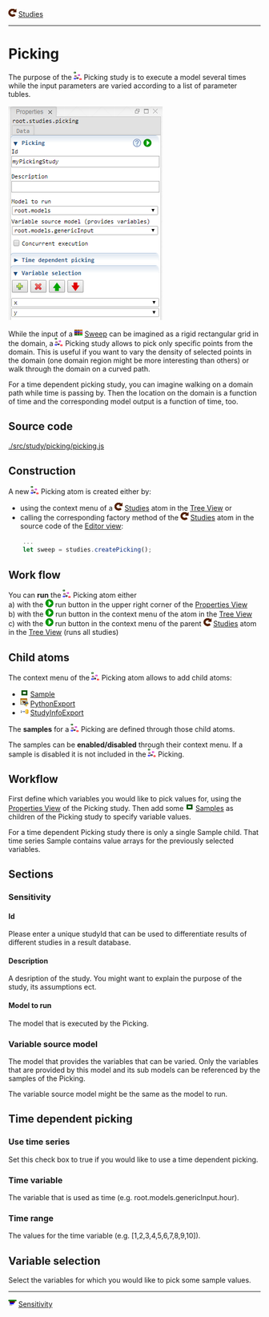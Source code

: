 ![](../../../../icons/studies.png) [Studies](../studies.md)

----

# Picking
		
The purpose of the ![](../../../../icons/picking.png) Picking study is to execute a model several times while the input parameters are varied according to a list of parameter tubles. 

![](../../../images/picking.png)

While the input of a ![](../../../../icons/sweep.png) [Sweep](../sweep/sweep.md) can be imagined as a rigid rectangular grid in the domain, a ![](../../../../icons/picking.png) Picking study allows to pick only specific points from the domain. This is useful if you want to vary the density of selected points in the domain (one domain region might be more interesting than others) or walk through the domain on a curved path. 

For a time dependent picking study, you can imagine walking on a domain path while time is passing by. Then the location on the domain is a function of time and the corresponding model output is a function of time, too. 

## Source code

[./src/study/picking/picking.js](../../../../src/study/picking/picking.js)

## Construction
		
A new ![](../../../../icons/picking.png) Picking atom is created either by: 

* using the context menu of a ![](../../../../icons/studies.png) [Studies](../studies.md) atom in the [Tree View](../../../views/treeView.md) or
* calling the corresponding factory method of the ![](../../../../icons/studies.png) [Studies](../studies.md) atom in the source code of the [Editor view](../../../views/editorView.md):

```javascript
    ...
    let sweep = studies.createPicking();	     
```

## Work flow	

You can **run** the ![](../../../../icons/picking.png) Picking atom either<br> 
a) with the ![](../../../../icons/run.png) run button in the upper right corner of the [Properties View](../../../views/propertiesView.md)<br>
b) with the ![](../../../../icons/run.png) run button in the context menu of the atom in the [Tree View](../../../views/treeView.md)<br>
c) with the ![](../../../../icons/run.png) run button in the context menu of the parent ![](../../../../icons/studies.png) [Studies](../studies.md) atom in the [Tree View](../../../views/treeView.md) (runs all studies)<br>

## Child atoms
		
The context menu of the ![](../../../../icons/picking.png) Picking atom allows to add child atoms: 

* ![](../../../../icons/sample.png) [Sample](../sample/sample.md)
* ![](../../../../icons/pythonExport.png) [PythonExport](../pythonExport/pythonExport.md)
* ![](../../../../icons/studyInfoExport.png) [StudyInfoExport](../studyInfoExport/studyInfoExport.md)

The **samples** for a ![](../../../../icons/picking.png) Picking are defined through those child atoms. 

The samples can be **enabled/disabled** through their context menu. If a sample is disabled it is not included in the ![](../../../../icons/picking.png) Picking. 

## Workflow

First define which variables you would like to pick values for, using the [Properties View](../../../views/propertiesView.md) of the Picking study. Then add some ![](../../../../icons/sample.png) [Samples](../sample/sample.md) as children of the Picking study to specify variable values. 

For a time dependent Picking study there is only a single Sample child. That time series Sample contains value arrays for the previously selected variables.  

## Sections

### Sensitivity

#### Id

Please enter a unique studyId that can be used to differentiate results of different studies in a result database.  

#### Description

A desription of the study. You might want to explain the purpose of the study, its assumptions ect. 

#### Model to run

The model that is executed by the Picking.

### Variable source model

The model that provides the variables that can be varied. Only the variables that are provided by this model and its sub models can be referenced by the samples of the Picking. 

The variable source model might be the same as the model to run.

## Time dependent picking

### Use time series

Set this check box to true if you would like to use a time dependent picking.

### Time variable

The variable that is used as time (e.g. root.models.genericInput.hour). 

### Time range

The values for the time variable (e.g. [1,2,3,4,5,6,7,8,9,10]). 

## Variable selection

Select the variables for which you would like to pick some sample values.

----

![](../../../../icons/sensitivity.png) [Sensitivity](../sensitivity/sensitivity.md)

